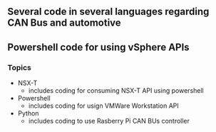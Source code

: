 ## Several code in several languages regarding CAN Bus and automotive
## Powershell code for using vSphere APIs

### Topics

- NSX-T
    - includes coding for consuming NSX-T API using powershell
- Powershell
    - includes coding for usign VMWare Workstation API
- Python
    - includes coding to use Rasberry Pi CAN BUs controller
